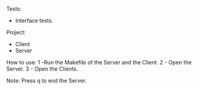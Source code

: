 Tests:
- Interface tests.

Project:
- Client
- Server 

How to use:
1 -Run the Makefile of the Server and the Client.
2 - Open the Server.
3 - Open the Clients.

Note: Press q to end the Server.
